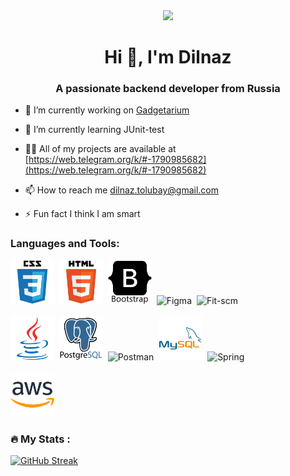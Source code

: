 
<div id="header" align="center">
  <img src="https://i.pinimg.com/564x/1f/63/f1/1f63f175e2b36f5f922b3f698f4aa559.jpg"/>
</div>
<h1 align="center">Hi 👋, I'm Dilnaz</h1>
<h3 align="center">A passionate backend developer from Russia</h3>

- 🔭 I’m currently working on [Gadgetarium](https://github.com/peaksoft-school/Gadgetarium-m4)

- 🌱 I’m currently learning JUnit-test

- 👨‍💻 All of my projects are available at [https://web.telegram.org/k/#-1790985682](https://web.telegram.org/k/#-1790985682)

- 📫 How to reach me dilnaz.tolubay@gmail.com

- ⚡ Fun fact I think I am smart

<h3 align="left">Languages and Tools:</h3>
<div>
    <img src="https://raw.githubusercontent.com/devicons/devicon/master/icons/css3/css3-original-wordmark.svg" title="CSS3" alt="CSS" width="70" height="70"/>&nbsp;
    <img src="https://raw.githubusercontent.com/devicons/devicon/master/icons/html5/html5-original-wordmark.svg"  title="HTML5" alt="HTML" width="70" height="70"/>&nbsp;
    <img src="https://raw.githubusercontent.com/devicons/devicon/master/icons/bootstrap/bootstrap-plain-wordmark.svg" title="Bootstrap" alt="React" width="70" height="70"/>&nbsp;
  <img src="https://www.vectorlogo.zone/logos/figma/figma-icon.svg" title="Figma" alt="Figma" width="70" height="70"/>&nbsp;
  <img src="https://www.vectorlogo.zone/logos/git-scm/git-scm-icon.svg" title="Git-scm" alt="Fit-scm " width="70" height="70"/>&nbsp;
  <br>
  <br>
  <img src="https://raw.githubusercontent.com/devicons/devicon/master/icons/java/java-original.svg" title="Java" alt="Java" width="70" height="70"/>&nbsp;
  <img src="https://raw.githubusercontent.com/devicons/devicon/master/icons/postgresql/postgresql-original-wordmark.svg" title="PostgreSql" alt="PostgreSql" width="70" height="70"/>&nbsp;
  <img src="https://www.vectorlogo.zone/logos/getpostman/getpostman-icon.svg" title="Postman"  alt="Postman" width="70" height="70"/>&nbsp;
  <img src="https://github.com/devicons/devicon/blob/master/icons/mysql/mysql-original-wordmark.svg" title="MySQL"  alt="MySQL" width="70" height="70"/>&nbsp;
  <img src="https://www.vectorlogo.zone/logos/springio/springio-icon.svg" title="Spring" alt="Spring" width="70" height="70"/>&nbsp;
  <br><br>
    <img src="https://raw.githubusercontent.com/devicons/devicon/master/icons/amazonwebservices/amazonwebservices-original-wordmark.svg" title="AWS" alt="AWS" width="70" height="70"/>&nbsp;
</div>

### :fire: My Stats :
[![GitHub Streak](https://streak-stats.demolab.com?user=aidai2004&theme=radical)](https://git.io/streak-stats)
